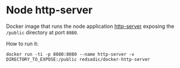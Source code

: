 # Node http-server

Docker image that runs the node application [http-server](https://www.npmjs.com/package/http-server) exposing the `/public` directory at port `8080`.

How to run it:

```
docker run -ti -p 8080:8080 --name http-server -v DIRECTORY_TO_EXPOSE:/public redsadic/docker-http-server
```